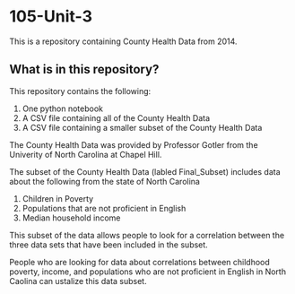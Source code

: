 # 105-Unit-3
This is a repository containing County Health Data from 2014. 

 ## What is in this repository?
This repository contains the following:
 
1. One python notebook
2. A CSV file containing all of the County Health Data
3. A CSV file containing a smaller subset of the County Health Data


The County Health Data was provided by Professor Gotler from the Univerity of North Carolina at Chapel Hill. 

The subset of the County Health Data (labled Final_Subset) includes data about the following from the state of North Carolina 
1. Children in Poverty
2. Populations that are not proficient in English
3. Median household income

This subset of the data allows people to look for a correlation between the three data sets that have been included in the subset.


People who are looking for data about correlations between childhood poverty, income, and populations who are not proficient in English in North Caolina can ustalize this data subset. 
